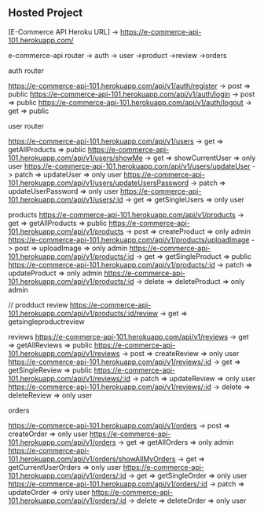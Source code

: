 ## Hosted Project

[E-Commerce API Heroku URL] ->  https://e-commerce-api-101.herokuapp.com/

e-commerce-api router
 -> auth 
 -> user
 ->product
 ->review
 ->orders
 
auth router
 
https://e-commerce-api-101.herokuapp.com/api/v1/auth/register -> post => public 
https://e-commerce-api-101.herokuapp.com/api/v1/auth/login -> post => public 
https://e-commerce-api-101.herokuapp.com/api/v1/auth/logout -> get => public 
 
user router
 
https://e-commerce-api-101.herokuapp.com/api/v1/users -> get => getAllProducts  => public 
https://e-commerce-api-101.herokuapp.com/api/v1/users/showMe -> get => showCurrentUser => only user
https://e-commerce-api-101.herokuapp.com/api/v1/users/updateUser -> patch => updateUser => only user
https://e-commerce-api-101.herokuapp.com/api/v1/users/updateUsersPassword -> patch => updateUserPassword => only user
https://e-commerce-api-101.herokuapp.com/api/v1/users/:id -> get => getSingleUsers => only user
 
 
products
https://e-commerce-api-101.herokuapp.com/api/v1/products -> get => getAllProducts  => public 
https://e-commerce-api-101.herokuapp.com/api/v1/products -> post => createProduct  => only admin
https://e-commerce-api-101.herokuapp.com/api/v1/products/uploadImage -> post => uploadImage  => only admin
https://e-commerce-api-101.herokuapp.com/api/v1/products/:id -> get => getSingleProduct => public 
https://e-commerce-api-101.herokuapp.com/api/v1/products/:id -> patch => updateProduct => only admin
https://e-commerce-api-101.herokuapp.com/api/v1/products/:id -> delete => deleteProduct => only admin

// prodduct review
 https://e-commerce-api-101.herokuapp.com/api/v1/products/:id/review -> get => getsingleproductreview


reviews
https://e-commerce-api-101.herokuapp.com/api/v1/reviews -> get => getAllReviews => public 
https://e-commerce-api-101.herokuapp.com/api/v1/reviews -> post => createReview  => only user
https://e-commerce-api-101.herokuapp.com/api/v1/reviews/:id -> get => getSingleReview   => public 
https://e-commerce-api-101.herokuapp.com/api/v1/reviews/:id -> patch => updateReview => only user
https://e-commerce-api-101.herokuapp.com/api/v1/reviews/:id -> delete => deleteReview => only user
 
 

 orders
 
 https://e-commerce-api-101.herokuapp.com/api/v1/orders -> post => createOrder => only user
 https://e-commerce-api-101.herokuapp.com/api/v1/orders -> get => getAllOrders => only admin
 https://e-commerce-api-101.herokuapp.com/api/v1/orders/showAllMyOrders -> get => getCurrentUserOrders  => only user
 https://e-commerce-api-101.herokuapp.com/api/v1/orders/:id -> get => getSingleOrder  => only user
 https://e-commerce-api-101.herokuapp.com/api/v1/orders/:id -> patch => updateOrder => only user
 https://e-commerce-api-101.herokuapp.com/api/v1/orders/:id -> delete => deleteOrder => only user
      
 
 



